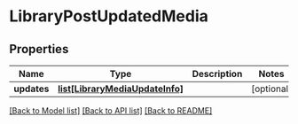 # LibraryPostUpdatedMedia

## Properties
Name | Type | Description | Notes
------------ | ------------- | ------------- | -------------
**updates** | [**list[LibraryMediaUpdateInfo]**](LibraryMediaUpdateInfo.md) |  | [optional] 

[[Back to Model list]](../README.md#documentation-for-models) [[Back to API list]](../README.md#documentation-for-api-endpoints) [[Back to README]](../README.md)

